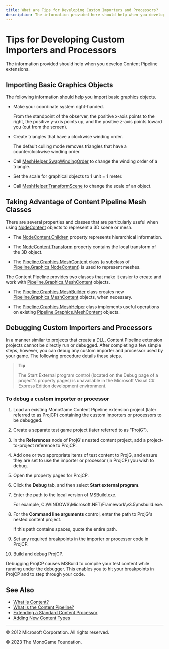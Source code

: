 ```yaml
---
title: What are Tips for Developing Custom Importers and Processors?
description: The information provided here should help when you develop Content Pipeline extensions.
---
```


# Tips for Developing Custom Importers and Processors

The information provided should help when you develop Content Pipeline extensions.

## Importing Basic Graphics Objects

The following information should help you import basic graphics objects.

- Make your coordinate system right-handed.

    From the standpoint of the observer, the positive x-axis points to the right, the positive y-axis points up, and the positive z-axis points toward you (out from the screen).

- Create triangles that have a clockwise winding order.

    The default culling mode removes triangles that have a counterclockwise winding order.

- Call [MeshHelper.SwapWindingOrder](xref:Microsoft.Xna.Framework.Content.Pipeline.Graphics.MeshHelper#Microsoft_Xna_Framework_Content_Pipeline_Graphics_MeshHelper_SwapWindingOrder_Microsoft_Xna_Framework_Content_Pipeline_Graphics_MeshContent_) to change the winding order of a triangle.

- Set the scale for graphical objects to 1 unit = 1 meter.

- Call [MeshHelper.TransformScene](xref:Microsoft.Xna.Framework.Content.Pipeline.Graphics.MeshHelper#Microsoft_Xna_Framework_Content_Pipeline_Graphics_MeshHelper_TransformScene_Microsoft_Xna_Framework_Content_Pipeline_Graphics_NodeContent_Microsoft_Xna_Framework_Matrix_) to change the scale of an object.

## Taking Advantage of Content Pipeline Mesh Classes

There are several properties and classes that are particularly useful when using [NodeContent](xref:Microsoft.Xna.Framework.Content.Pipeline.Graphics.NodeContent) objects to represent a 3D scene or mesh.

- The [NodeContent.Children](xref:Microsoft.Xna.Framework.Content.Pipeline.Graphics.NodeContent#Microsoft_Xna_Framework_Content_Pipeline_Graphics_NodeContent_Children) property represents hierarchical information.

- The [NodeContent.Transform](xref:Microsoft.Xna.Framework.Content.Pipeline.Graphics.NodeContent#Microsoft_Xna_Framework_Content_Pipeline_Graphics_NodeContent_Transform) property contains the local transform of the 3D object.

- The [Pipeline.Graphics.MeshContent](xref:Microsoft.Xna.Framework.Content.Pipeline.Graphics.MeshContent) class (a subclass of [Pipeline.Graphics.NodeContent](xref:Microsoft.Xna.Framework.Content.Pipeline.Graphics.NodeContent)) is used to represent meshes.

The Content Pipeline provides two classes that make it easier to create and work with [Pipeline.Graphics.MeshContent](xref:Microsoft.Xna.Framework.Content.Pipeline.Graphics.MeshContent) objects.

- The [Pipeline.Graphics.MeshBuilder](xref:Microsoft.Xna.Framework.Content.Pipeline.Graphics.MeshBuilder) class creates new [Pipeline.Graphics.MeshContent](xref:Microsoft.Xna.Framework.Content.Pipeline.Graphics.MeshContent) objects, when necessary.

- The [Pipeline.Graphics.MeshHelper](xref:Microsoft.Xna.Framework.Content.Pipeline.Graphics.MeshHelper) class implements useful operations on existing [Pipeline.Graphics.MeshContent](xref:Microsoft.Xna.Framework.Content.Pipeline.Graphics.MeshContent) objects.

## Debugging Custom Importers and Processors

In a manner similar to projects that create a DLL, Content Pipeline extension projects cannot be directly run or debugged. After completing a few simple steps, however, you can debug any custom importer and processor used by your game. The following procedure details these steps.

> **Tip**
>
> The Start External program control (located on the Debug page of a project's property pages) is unavailable in the Microsoft Visual C# Express Edition development environment.

### To debug a custom importer or processor

1. Load an existing MonoGame Content Pipeline extension project (later referred to as ProjCP) containing the custom importers or processors to be debugged.

2. Create a separate test game project (later referred to as "ProjG").

3. In the **References** node of ProjG's nested content project, add a project-to-project reference to ProjCP.

4. Add one or two appropriate items of test content to ProjG, and ensure they are set to use the importer or processor (in ProjCP) you wish to debug.

5. Open the property pages for ProjCP.

6. Click the **Debug** tab, and then select **Start external program**.

7. Enter the path to the local version of MSBuild.exe.

    For example, C:\\WINDOWS\\Microsoft.NET\\Framework\\v3.5\\msbuild.exe.

8. For the **Command line arguments** control, enter the path to ProjG's nested content project.

    If this path contains spaces, quote the entire path.

9. Set any required breakpoints in the importer or processor code in ProjCP.

10. Build and debug ProjCP.

Debugging ProjCP causes MSBuild to compile your test content while running under the debugger. This enables you to hit your breakpoints in ProjCP and to step through your code.

## See Also

- [What Is Content?](CP_Overview.md)  
- [What is the Content Pipeline?](CP_Architecture.md)  
- [Extending a Standard Content Processor](../../howto/Content_Pipeline/HowTo_Extend_Processor.md)  
- [Adding New Content Types](CP_Content_Advanced.md)  

---

© 2012 Microsoft Corporation. All rights reserved.  

© 2023 The MonoGame Foundation.
